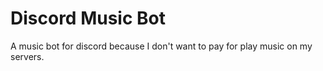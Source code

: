 # Discord Music Bot
 A music bot for discord because I don't want to pay for play music on my servers.
